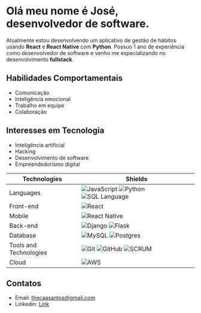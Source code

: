 # Olá meu nome é José, desenvolvedor de software.

Atualmente estou desenvolvendo um aplicativo de gestão de hábitos usando **React** e **React Native** com **Python**. Possuo 1 ano de experiência como desenvolvedor de software e venho me especializando no desenvolvimento **fullstack**.

## Habilidades Comportamentais
- Comunicação
- Inteligência emocional
- Trabalho em equipe
- Colaboração

## Interesses em Tecnologia
- Inteligência artificial
- Hacking
- Desenvolvimento de software
- Empreendedorismo digital

| Technologies | Shields |
| --- | --- |
| Languages | ![JavaScript](https://img.shields.io/badge/JavaScript-Intermediate-yellow) ![Python](https://img.shields.io/badge/Python-Expert-blue) ![SQL Language](https://img.shields.io/badge/SQL%20Language-Intermediate-lightgrey) |
| Front-end | ![React](https://img.shields.io/badge/React-Intermediate-blue) |
| Mobile | ![React Native](https://img.shields.io/badge/React%20Native-Intermediate-blue) |
| Back-end | ![Django](https://img.shields.io/badge/Django-Intermediate-green) ![Flask](https://img.shields.io/badge/Flask-Expert-yellowgreen) |
| Database | ![MySQL](https://img.shields.io/badge/MySQL-Expert-blue) ![Postgres](https://img.shields.io/badge/Postgres-Intermediate-blueviolet) |
| Tools and Technologies | ![Git](https://img.shields.io/badge/Git-Expert-orange) ![GitHub](https://img.shields.io/badge/GitHub-Expert-green) ![SCRUM](https://img.shields.io/badge/SCRUM-Intermediate-yellowgreen) |
| Cloud | ![AWS](https://img.shields.io/badge/AWS-Intermediate-orange) |

## Contatos
- Email: [thecaasantos@gmail.com](mailto:thecaasantos@gmail.com)
- Linkedin: [Link](https://www.linkedin.com/in/josesantosdev/) 
